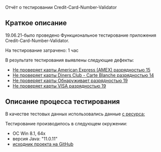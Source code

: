  Отчёт о тестировании Credit-Card-Number-Validator

## Краткое описание

19.06.21-было проведено Функциональное тестирование приложения Credit-Card-Number-Validator.

На тестирование затрачено: 1 час

В результате тестирования выявлены следующие дефекты:
* [Не проверяет карты American Express (AMEX) разрядностью 15](https://github.com/Uzbek150885/Credit-Card-Number-Validator/issues/4)
* [Не проверяет карты Diners Club - Carte Blanche разрядностью 14](https://github.com/Uzbek150885/Credit-Card-Number-Validator/issues/3)
* [Не проверяет карты Обнаруживает разрядностью 19](https://github.com/Uzbek150885/Credit-Card-Number-Validator/issues/2)
* [Не проверяет карты VISA разрядностью 19](https://github.com/Uzbek150885/Credit-Card-Number-Validator/issues/1)

## Описание процесса тестирования

В качестве тестовых данных использовались данные [с ресурса:](https://www.freeformatter.com/credit-card-number-generator-validator.html)

Тестирование производилось в следующем окружении:
* ОС Win 8.1, 64x
* версия Java: "11.0.11"
* [исходник проекта на GitHub](https://github.com/Uzbek150885/Credit-Card-Number-Validator/blob/master/src/Main.java)
